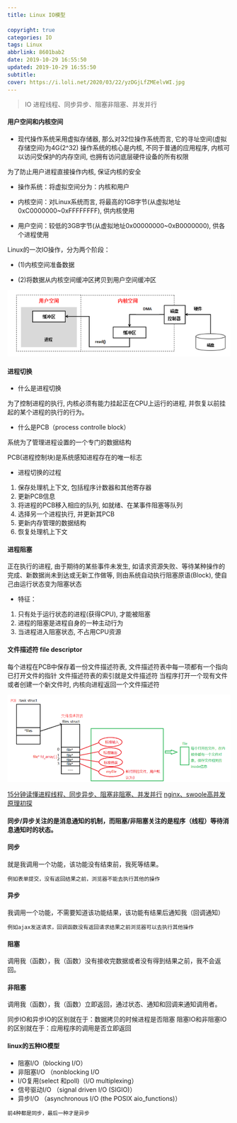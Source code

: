 ```yaml
---
title: Linux IO模型

copyright: true
categories: IO
tags: Linux
abbrlink: 8601bab2
date: 2019-10-29 16:55:50
updated: 2019-10-29 16:55:50
subtitle:
cover: https://i.loli.net/2020/03/22/yzDGjLfZMEelvWI.jpg
---
```


<blockquote class="blockquote-center">IO 进程线程、同步异步、阻塞非阻塞、并发并行</blockquote>

#### 用户空间和内核空间
- 现代操作系统采用虚拟存储器, 那么对32位操作系统而言, 它的寻址空间(虚拟存储空间)为4G(2^32)
操作系统的核心是内核, 不同于普通的应用程序, 内核可以访问受保护的内存空间, 也拥有访问底层硬件设备的所有权限

为了防止用户进程直接操作内核, 保证内核的安全

- 操作系统：将虚拟空间分为：内核和用户

- 内核空间：对Linux系统而言, 将最高的1GB字节(从虚拟地址0xC0000000~0xFFFFFFFF), 供内核使用

- 用户空间：较低的3GB字节(从虚拟地址0x00000000~0xB0000000), 供各个进程使用

Linux的一次IO操作，分为两个阶段： 

- (1)内核空间准备数据

- (2)将数据从内核空间缓冲区拷贝到用户空间缓冲区

![IO操作过程](https://raw.githubusercontent.com/duiying/img/master/LinuxIO.png)
#### 进程切换
- 什么是进程切换

 为了控制进程的执行, 内核必须有能力挂起正在CPU上运行的进程, 并恢复以前挂起的某个进程的执行的行为。
- 什么是PCB（process controlle block）

系统为了管理进程设置的一个专门的数据结构

PCB(进程控制块)是系统感知进程存在的唯一标志

- 进程切换的过程

1. 保存处理机上下文, 包括程序计数器和其他寄存器
2. 更新PCB信息
3. 将进程的PCB移入相应的队列, 如就绪、在某事件阻塞等队列
4. 选择另一个进程执行, 并更新其PCB
5. 更新内存管理的数据结构
6. 恢复处理机上下文

#### 进程阻塞

正在执行的进程, 由于期待的某些事件未发生, 
如请求资源失败、等待某种操作的完成、新数据尚未到达或无新工作做等,
则由系统自动执行阻塞原语(Block), 使自己由运行状态变为阻塞状态

- 特征：

1. 只有处于运行状态的进程(获得CPU), 才能被阻塞
2. 进程的阻塞是进程自身的一种主动行为
3. 当进程进入阻塞状态, 不占用CPU资源

#### 文件描述符 file descriptor

每个进程在PCB中保存着一份文件描述符表, 文件描述符表中每一项都有一个指向已打开文件的指针
文件描述符表的索引就是文件描述符
当程序打开一个现有文件或者创建一个新文件时, 内核向进程返回一个文件描述符

![文件描述符](https://raw.githubusercontent.com/duiying/img/master/linux-fd.png)

 [15分钟读懂进程线程、同步异步、阻塞非阻塞、并发并行](https://www.cnblogs.com/mhq-martin/p/9035640.html)
 [nginx、swoole高并发原理初探](https://mp.weixin.qq.com/s/WMi7LZj0bqXa72V9fRhwCA)

#### 同步/异步关注的是消息通知的机制，而阻塞/非阻塞关注的是程序（线程）等待消息通知时的状态。
#### 同步 
就是我调用一个功能，该功能没有结束前，我死等结果。
```
例如表单提交，没有返回结果之前，浏览器不能去执行其他的操作
```
#### 异步 
我调用一个功能，不需要知道该功能结果，该功能有结果后通知我（回调通知）
```
例如ajax发送请求，回调函数没有返回请求结果之前浏览器可以去执行其他操作
```
#### 阻塞 
调用我（函数），我（函数）没有接收完数据或者没有得到结果之前，我不会返回。
<!--more-->
#### 非阻塞
调用我（函数），我（函数）立即返回，通过状态、通知和回调来通知调用者。

同步IO和异步IO的区别就在于：数据拷贝的时候进程是否阻塞
阻塞IO和非阻塞IO的区别就在于：应用程序的调用是否立即返回

#### linux的五种IO模型

- 阻塞I/O（blocking I/O）
- 非阻塞I/O （nonblocking I/O
-  I/O复用(select 和poll)（I/O multiplexing） 
- 信号驱动I/O （signal driven I/O (SIGIO)）
- 异步I/O （asynchronous I/O (the POSIX aio_functions)）
```
前4种都是同步，最后一种才是异步
```